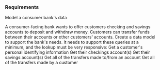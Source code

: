 ### Requirements

Model a consumer bank's data

A consumer-facing bank wants to offer customers checking and savings accounts to deposit and withdraw money. Customers can transfer funds between their accounts or other customers' accounts.
Create a data model to support the bank's needs. It needs to support these queries at a minimum, and the lookup must be very responsive:
Get a customer's personal identifying information
Get their checkings account(s)
Get their savings account(s)
Get all of the transfers made to/from an account
Get all of the transfers made by a customer





